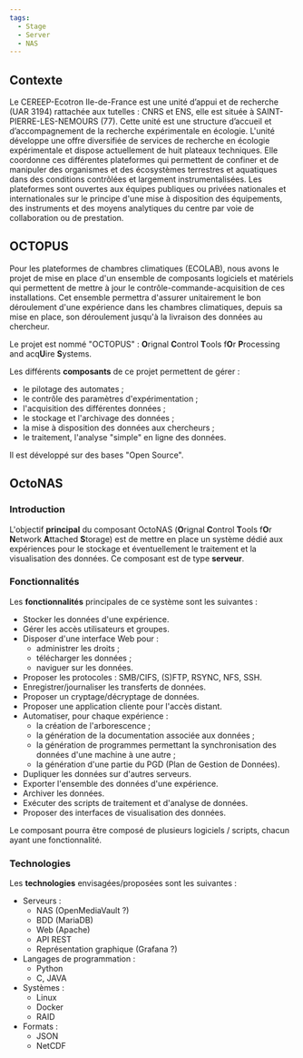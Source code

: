 ```yaml
---
tags:
  - Stage
  - Server
  - NAS
---
```


## Contexte
Le CEREEP-Ecotron Ile-de-France est une unité d’appui et de recherche (UAR 3194) rattachée aux tutelles : CNRS et ENS, elle est située à SAINT-PIERRE-LES-NEMOURS (77).
Cette unité est une structure d’accueil et d’accompagnement de la recherche expérimentale en écologie. L'unité développe une offre diversifiée de services de recherche en écologie expérimentale et dispose actuellement de huit plateaux techniques. Elle coordonne ces différentes plateformes qui permettent de confiner et de manipuler des organismes et des écosystèmes terrestres et aquatiques dans des conditions contrôlées et largement instrumentalisées. Les plateformes sont ouvertes aux équipes publiques ou privées nationales et internationales sur le principe d'une mise à disposition des équipements, des instruments et des moyens analytiques du centre par voie de collaboration ou de prestation.

## OCTOPUS
Pour les plateformes de chambres climatiques (ECOLAB), nous avons le projet de mise en place d'un ensemble de composants logiciels et matériels qui permettent de mettre à jour le contrôle-commande-acquisition de ces installations.
Cet ensemble permettra d'assurer unitairement le bon déroulement d'une expérience dans les chambres climatiques, depuis sa mise en place, son déroulement jusqu'à la livraison des données au chercheur.

Le projet est nommé "OCTOPUS" : **O**rignal **C**ontrol **T**ools f**O**r **P**rocessing and acq**U**ire **S**ystems.

Les différents **composants** de ce projet permettent de gérer :
- le pilotage des automates ;
- le contrôle des paramètres d'expérimentation ;
- l'acquisition des différentes données ;
- le stockage et l'archivage des données ;
- la mise à disposition des données aux chercheurs ;
- le traitement, l'analyse "simple" en ligne des données.

Il est développé sur des bases "Open Source".

## OctoNAS
### Introduction
L'objectif **principal** du composant OctoNAS (**O**rignal **C**ontrol **T**ools f**O**r **N**etwork **A**ttached **S**torage) est de mettre en place un système dédié aux expériences pour le stockage et éventuellement le traitement et la visualisation des données.
Ce composant est de type **serveur**.

### Fonctionnalités
Les **fonctionnalités** principales de ce système sont les suivantes :
- Stocker les données d'une expérience.
- Gérer les accès utilisateurs et groupes.
- Disposer d'une interface Web pour :
	- administrer les droits ;
	- télécharger les données ;
	- naviguer sur les données.
- Proposer les protocoles : SMB/CIFS, (S)FTP, RSYNC, NFS, SSH.
- Enregistrer/journaliser les transferts de données.
- Proposer un cryptage/décryptage de données.
- Proposer une application cliente pour l'accès distant.
- Automatiser, pour chaque expérience :
	- la création de l'arborescence ;
	- la génération de la documentation associée aux données ;
	- la génération de programmes permettant la synchronisation des données d'une machine à une autre ;
	- la génération d'une partie du PGD (Plan de Gestion de Données).
- Dupliquer les données sur d'autres serveurs.
- Exporter l'ensemble des données d'une expérience.
- Archiver les données.
- Exécuter des scripts de traitement et d'analyse de données.
- Proposer des interfaces de visualisation des données.

Le composant pourra être composé de plusieurs logiciels / scripts, chacun ayant une fonctionnalité.

### Technologies
 Les **technologies** envisagées/proposées sont les suivantes :
 - Serveurs :
	 - NAS (OpenMediaVault ?)
	 - BDD (MariaDB)
	 - Web (Apache)
	 - API REST
	 - Représentation graphique (Grafana ?)
 - Langages de programmation :
	 - Python
	 - C, JAVA
 - Systèmes :
	 - Linux
	 - Docker
	 - RAID
 - Formats :
	 - JSON
	 - NetCDF

